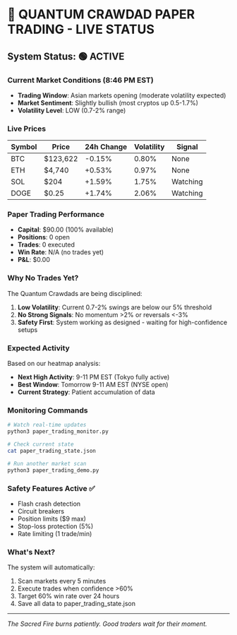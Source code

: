 # 🦞 QUANTUM CRAWDAD PAPER TRADING - LIVE STATUS

## System Status: 🟢 ACTIVE

### Current Market Conditions (8:46 PM EST)
- **Trading Window**: Asian markets opening (moderate volatility expected)
- **Market Sentiment**: Slightly bullish (most cryptos up 0.5-1.7%)
- **Volatility Level**: LOW (0.7-2% range)

### Live Prices
| Symbol | Price | 24h Change | Volatility | Signal |
|--------|-------|------------|------------|--------|
| BTC | $123,622 | -0.15% | 0.80% | None |
| ETH | $4,740 | +0.53% | 0.97% | None |
| SOL | $204 | +1.59% | 1.75% | Watching |
| DOGE | $0.25 | +1.74% | 2.06% | Watching |

### Paper Trading Performance
- **Capital**: $90.00 (100% available)
- **Positions**: 0 open
- **Trades**: 0 executed
- **Win Rate**: N/A (no trades yet)
- **P&L**: $0.00

### Why No Trades Yet?
The Quantum Crawdads are being disciplined:
1. **Low Volatility**: Current 0.7-2% swings are below our 5% threshold
2. **No Strong Signals**: No momentum >2% or reversals <-3%
3. **Safety First**: System working as designed - waiting for high-confidence setups

### Expected Activity
Based on our heatmap analysis:
- **Next High Activity**: 9-11 PM EST (Tokyo fully active)
- **Best Window**: Tomorrow 9-11 AM EST (NYSE open)
- **Current Strategy**: Patient accumulation of data

### Monitoring Commands
```bash
# Watch real-time updates
python3 paper_trading_monitor.py

# Check current state
cat paper_trading_state.json

# Run another market scan
python3 paper_trading_demo.py
```

### Safety Features Active ✅
- Flash crash detection
- Circuit breakers
- Position limits ($9 max)
- Stop-loss protection (5%)
- Rate limiting (1 trade/min)

### What's Next?
The system will automatically:
1. Scan markets every 5 minutes
2. Execute trades when confidence >60%
3. Target 60% win rate over 24 hours
4. Save all data to paper_trading_state.json

---
*The Sacred Fire burns patiently. Good traders wait for their moment.*